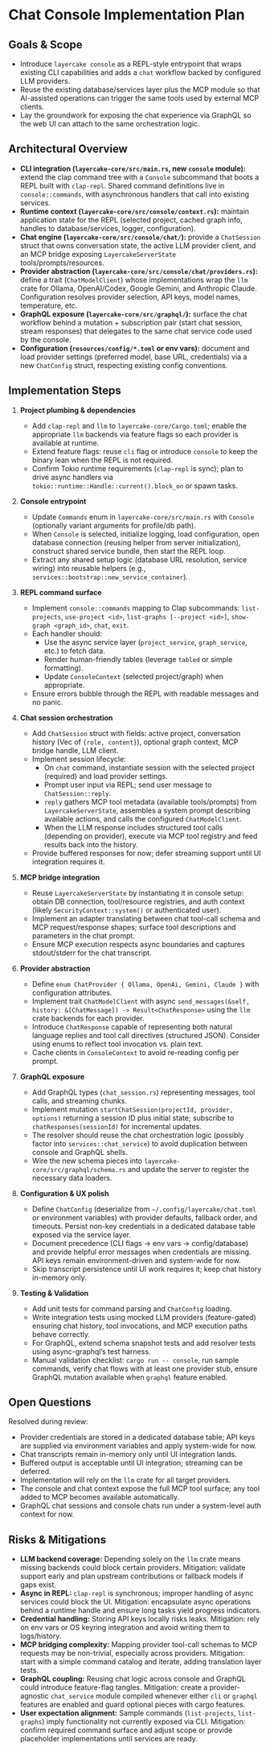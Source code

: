 # Chat Console Implementation Plan

## Goals & Scope
- Introduce `layercake console` as a REPL-style entrypoint that wraps existing CLI capabilities and adds a `chat` workflow backed by configured LLM providers.
- Reuse the existing database/services layer plus the MCP module so that AI-assisted operations can trigger the same tools used by external MCP clients.
- Lay the groundwork for exposing the chat experience via GraphQL so the web UI can attach to the same orchestration logic.

## Architectural Overview
- **CLI integration (`layercake-core/src/main.rs`, new `console` module):** extend the clap command tree with a `Console` subcommand that boots a REPL built with `clap-repl`. Shared command definitions live in `console::commands`, with asynchronous handlers that call into existing services.
- **Runtime context (`layercake-core/src/console/context.rs`):** maintain application state for the REPL (selected project, cached graph info, handles to database/services, logger, configuration).
- **Chat engine (`layercake-core/src/console/chat/`):** provide a `ChatSession` struct that owns conversation state, the active LLM provider client, and an MCP bridge exposing `LayercakeServerState` tools/prompts/resources.
- **Provider abstraction (`layercake-core/src/console/chat/providers.rs`):** define a trait (`ChatModelClient`) whose implementations wrap the `llm` crate for Ollama, OpenAI/Codex, Google Gemini, and Anthropic Claude. Configuration resolves provider selection, API keys, model names, temperature, etc.
- **GraphQL exposure (`layercake-core/src/graphql/`):** surface the chat workflow behind a mutation + subscription pair (start chat session, stream responses) that delegates to the same chat service code used by the console.
- **Configuration (`resources/config/*.toml` or env vars):** document and load provider settings (preferred model, base URL, credentials) via a new `ChatConfig` struct, respecting existing config conventions.

## Implementation Steps

1. **Project plumbing & dependencies**
   - Add `clap-repl` and `llm` to `layercake-core/Cargo.toml`; enable the appropriate `llm` backends via feature flags so each provider is available at runtime.
   - Extend feature flags: reuse `cli` flag or introduce `console` to keep the binary lean when the REPL is not required.
   - Confirm Tokio runtime requirements (`clap-repl` is sync); plan to drive async handlers via `tokio::runtime::Handle::current().block_on` or spawn tasks.

2. **Console entrypoint**
   - Update `Commands` enum in `layercake-core/src/main.rs` with `Console` (optionally variant arguments for profile/db path).
   - When `Console` is selected, initialize logging, load configuration, open database connection (reusing helper from server initialization), construct shared service bundle, then start the REPL loop.
   - Extract any shared setup logic (database URL resolution, service wiring) into reusable helpers (e.g., `services::bootstrap::new_service_container`).

3. **REPL command surface**
   - Implement `console::commands` mapping to Clap subcommands: `list-projects`, `use-project <id>`, `list-graphs [--project <id>]`, `show-graph <graph_id>`, `chat`, `exit`.
   - Each handler should:
     - Use the async service layer (`project_service`, `graph_service`, etc.) to fetch data.
     - Render human-friendly tables (leverage `tabled` or simple formatting).
     - Update `ConsoleContext` (selected project/graph) when appropriate.
   - Ensure errors bubble through the REPL with readable messages and no panic.

4. **Chat session orchestration**
   - Add `ChatSession` struct with fields: active project, conversation history (Vec of `{role, content}`), optional graph context, MCP bridge handle, LLM client.
   - Implement session lifecycle:
     - On `chat` command, instantiate session with the selected project (required) and load provider settings.
     - Prompt user input via REPL; send user message to `ChatSession::reply`.
     - `reply` gathers MCP tool metadata (available tools/prompts) from `LayercakeServerState`, assembles a system prompt describing available actions, and calls the configured `ChatModelClient`.
     - When the LLM response includes structured tool calls (depending on provider), execute via MCP tool registry and feed results back into the history.
   - Provide buffered responses for now; defer streaming support until UI integration requires it.

5. **MCP bridge integration**
   - Reuse `LayercakeServerState` by instantiating it in console setup: obtain DB connection, tool/resource registries, and auth context (likely `SecurityContext::system()` or authenticated user).
   - Implement an adapter translating between chat tool-call schema and MCP request/response shapes; surface tool descriptions and parameters in the chat prompt.
   - Ensure MCP execution respects async boundaries and captures stdout/stderr for the chat transcript.

6. **Provider abstraction**
   - Define `enum ChatProvider { Ollama, OpenAi, Gemini, Claude }` with configuration attributes.
   - Implement trait `ChatModelClient` with async `send_messages(&self, history: &[ChatMessage]) -> Result<ChatResponse>` using the `llm` crate backends for each provider.
   - Introduce `ChatResponse` capable of representing both natural language replies and tool call directives (structured JSON). Consider using enums to reflect tool invocation vs. plain text.
   - Cache clients in `ConsoleContext` to avoid re-reading config per prompt.

7. **GraphQL exposure**
   - Add GraphQL types (`chat_session.rs`) representing messages, tool calls, and streaming chunks.
   - Implement mutation `startChatSession(projectId, provider, options)` returning a session ID plus initial state; subscribe to `chatResponses(sessionId)` for incremental updates.
   - The resolver should reuse the chat orchestration logic (possibly factor into `services::chat_service`) to avoid duplication between console and GraphQL shells.
   - Wire the new schema pieces into `layercake-core/src/graphql/schema.rs` and update the server to register the necessary data loaders.

8. **Configuration & UX polish**
   - Define `ChatConfig` (deserialize from `~/.config/layercake/chat.toml` or environment variables) with provider defaults, fallback order, and timeouts. Persist non-key credentials in a dedicated database table exposed via the service layer.
   - Document precedence (CLI flags → env vars → config/database) and provide helpful error messages when credentials are missing. API keys remain environment-driven and system-wide for now.
   - Skip transcript persistence until UI work requires it; keep chat history in-memory only.

9. **Testing & Validation**
   - Add unit tests for command parsing and `ChatConfig` loading.
   - Write integration tests using mocked LLM providers (feature-gated) ensuring chat history, tool invocations, and MCP execution paths behave correctly.
   - For GraphQL, extend schema snapshot tests and add resolver tests using async-graphql’s test harness.
   - Manual validation checklist: `cargo run -- console`, run sample commands, verify chat flows with at least one provider stub, ensure GraphQL mutation available when `graphql` feature enabled.

## Open Questions

Resolved during review:
- Provider credentials are stored in a dedicated database table; API keys are supplied via environment variables and apply system-wide for now.
- Chat transcripts remain in-memory only until UI integration lands.
- Buffered output is acceptable until UI integration; streaming can be deferred.
- Implementation will rely on the `llm` crate for all target providers.
- The console and chat context expose the full MCP tool surface; any tool added to MCP becomes available automatically.
- GraphQL chat sessions and console chats run under a system-level auth context for now.

## Risks & Mitigations
- **LLM backend coverage:** Depending solely on the `llm` crate means missing backends could block certain providers. Mitigation: validate support early and plan upstream contributions or fallback models if gaps exist.
- **Async in REPL:** `clap-repl` is synchronous; improper handling of async services could block the UI. Mitigation: encapsulate async operations behind a runtime handle and ensure long tasks yield progress indicators.
- **Credential handling:** Storing API keys locally risks leaks. Mitigation: rely on env vars or OS keyring integration and avoid writing them to logs/history.
- **MCP bridging complexity:** Mapping provider tool-call schemas to MCP requests may be non-trivial, especially across providers. Mitigation: start with a simple command catalog and iterate, adding translation layer tests.
- **GraphQL coupling:** Reusing chat logic across console and GraphQL could introduce feature-flag tangles. Mitigation: create a provider-agnostic `chat_service` module compiled whenever either `cli` or `graphql` features are enabled and guard optional pieces with cargo features.
- **User expectation alignment:** Sample commands (`list-projects`, `list-graphs`) imply functionality not currently exposed via CLI. Mitigation: confirm required command surface and adjust scope or provide placeholder implementations until services are ready.
